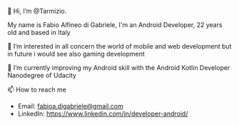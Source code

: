 👋 Hi, I’m @Tarmizio.

My name is Fabio Alfineo di Gabriele, I'm an Android Developer, 22 years old and based in Italy

👀 I’m interested in 
all concern the world of mobile and web development  but in future i would see also gaming development

🌱 I’m currently improving
my Android skill with the Android Kotlin Developer Nanodegree of Udacity 

📫 How to reach me
 - Email: fabioa.digabriele@gmail.com
 - LinkedIn: https://www.linkedin.com/in/developer-android/
